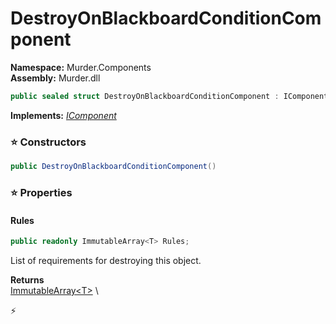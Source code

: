 # DestroyOnBlackboardConditionComponent

**Namespace:** Murder.Components \
**Assembly:** Murder.dll

```csharp
public sealed struct DestroyOnBlackboardConditionComponent : IComponent
```

**Implements:** _[IComponent](../../Bang/Components/IComponent.html)_

### ⭐ Constructors
```csharp
public DestroyOnBlackboardConditionComponent()
```

### ⭐ Properties
#### Rules
```csharp
public readonly ImmutableArray<T> Rules;
```

List of requirements for destroying this object.

**Returns** \
[ImmutableArray\<T\>](https://learn.microsoft.com/en-us/dotnet/api/System.Collections.Immutable.ImmutableArray-1?view=net-7.0) \


⚡
